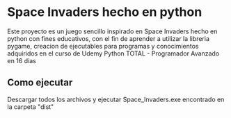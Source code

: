 # Space Invaders hecho en python

Este proyecto es un juego sencillo inspirado en Space Invaders hecho en python con fines educativos, con el fin de aprender a utilizar la libreria pygame, creacion de ejecutables para programas y conocimientos adquiridos en el curso de Udemy Python TOTAL - Programador Avanzado en 16 días

## Como ejecutar
Descargar todos los archivos y ejecutar Space_Invaders.exe encontrado en la carpeta "dist"